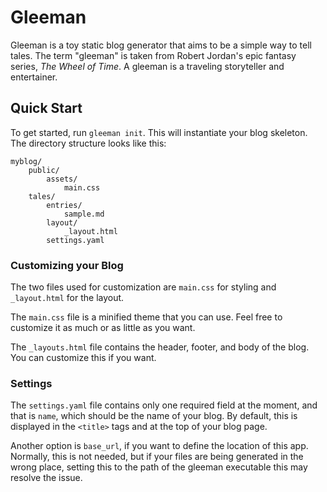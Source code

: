 # Gleeman

Gleeman is a toy static blog generator that aims to be a simple way to tell tales. The term "gleeman" is taken from Robert Jordan's epic fantasy series, _The Wheel of Time_. A gleeman is a traveling storyteller and entertainer.

## Quick Start

To get started, run `gleeman init`. This will instantiate your blog skeleton. The directory structure looks like this:

```
myblog/
    public/
        assets/
            main.css
    tales/
        entries/
            sample.md
        layout/
            _layout.html
        settings.yaml
```

### Customizing your Blog

The two files used for customization are `main.css` for styling and `_layout.html` for the layout. 

The `main.css` file is a minified theme that you can use. Feel free to customize it as much or as little as you want.

The `_layouts.html` file contains the header, footer, and body of the blog. You can customize this if you want.

### Settings

The `settings.yaml` file contains only one required field at the moment, and that is `name`, which should be the name of your blog. By default, this is displayed in the `<title>` tags and at the top of your blog page.

Another option is `base_url`, if you want to define the location of this app. Normally, this is not needed, but if your files are being generated in the wrong place, setting this to the path of the gleeman executable this may resolve the issue.